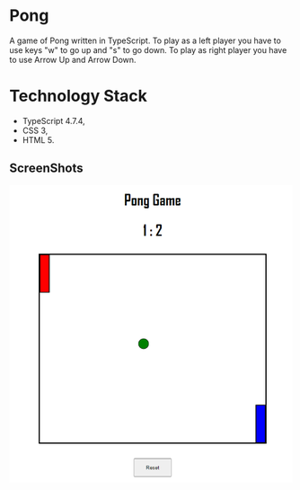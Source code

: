 # Pong

A game of Pong written in TypeScript. To play as a left player you have to use keys "w" to go up and "s" 
to go down. To play as right player you have to use Arrow Up and Arrow Down.

# Technology Stack

* TypeScript 4.7.4,
* CSS 3,
* HTML 5.

## ScreenShots

![](readmeScreenShots/img.png)
